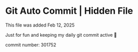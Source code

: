 # Git Auto Commit | Hidden File

This file was added Feb 12, 2025

Just for fun and keeping my daily git commit active 🤪

commit number: 301752

